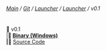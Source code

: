 ###### [Main](https://pikakid98.github.io) / [Git](https://git-pikakid98.github.io) / [Launcher](https://git-pikakid98.github.io/launcher) / [Launcher](https://git-pikakid98.github.io/launcher/launcher) / v0.1
<h1></h1>

📂 v0.1
\
|____📄 [Binary (Windows)](https://github.com/Git-Pikakid98/pikakid98-launcher/releases/download/v0.1/Pikakid98.Launcher.v0.1.exe)
\
|____📄 [Source Code](https://github.com/Git-Pikakid98/pikakid98-launcher/releases/download/archive/refs/tags/v0.1.zip)
